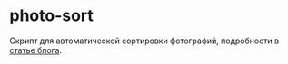 # photo-sort

Скрипт для автоматической сортировки фотографий, подробности в 
[статье блога](https://falbin.ru/blog/technical/photo-sort/).
